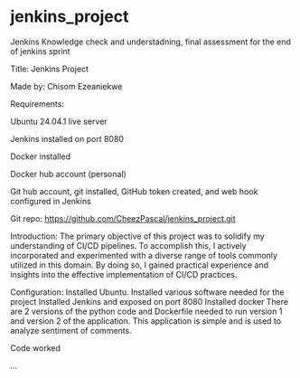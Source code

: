 # jenkins_project
Jenkins Knowledge check and understadning, final assessment for the end of jenkins sprint  

Title: Jenkins Project 

Made by: Chisom Ezeaniekwe

Requirements: 

Ubuntu 24.04.1 live server

Jenkins installed on port 8080

Docker installed 

Docker hub account (personal)

Git hub account, git installed, GitHub token created, and web hook configured in Jenkins

Git repo: https://github.com/CheezPascal/jenkins_project.git

Introduction: 
The primary objective of this project was to solidify my understanding of CI/CD pipelines. To accomplish this, I actively incorporated and experimented with a diverse range of tools commonly utilized in this domain. By doing so, I gained practical experience and insights into the effective implementation of CI/CD practices.

Configuration:
Installed Ubuntu. 
Installed various software needed for the project 
Installed Jenkins and exposed on port 8080
Installed docker 
There are 2 versions of the python code and Dockerfile needed to run version 1 and version 2 of the application. This application is simple and is used to analyze sentiment of comments. 

Code worked

...